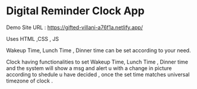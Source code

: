 # Digital Reminder Clock App
Demo Site URL  :   https://gifted-villani-a76f1a.netlify.app/

Uses HTML ,CSS , JS

Wakeup Time, Lunch Time , Dinner time can be set according to your need.

Clock having functionalities to set Wakeup Time, Lunch Time , Dinner time and the system will show a msg and alert u with a change in picture according to shedule u have decided , once the set time matches universal timezone of clock .
